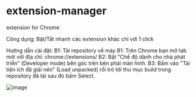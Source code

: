 # extension-manager
extension for Chrome

Công dụng: Bật/Tắt nhanh các extension khác chỉ với 1 click

Hướng dẫn cài đặt: 
B1: Tải repository về máy
B1: Trên Chrome bạn mở tab mới với địa chỉ: chrome://extensions/
B2: Bật "Chế độ dành cho nhà phát triển" (Developer mode) bên góc trên bên phải màn hình.
B3: Bấm vào "Tải tiện ích đã giải nén" (Load unpacked) rồi trỏ tới thư mục build trong repository đã tải sau đó bấm Select.

![image](https://user-images.githubusercontent.com/20717615/146743578-e8d3581c-9991-4406-8648-bbe91bce40b3.png)
